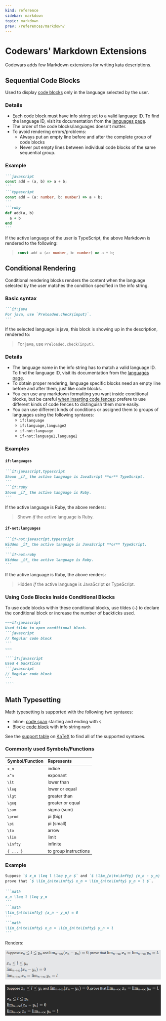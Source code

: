 ```yaml
---
kind: reference
sidebar: markdown
topic: markdown
prev: /references/markdown/
---
```


# Codewars' Markdown Extensions

Codewars adds few Markdown extensions for writing kata descriptions.



## Sequential Code Blocks

Used to display [code blocks](/references/markdown/#code-block) only in the language selected by the user.


### Details

- Each code block must have info string set to a valid language ID. To find the language ID, visit its documentation from the [languages page](/languages/).
- The order of the code blocks/languages doesn't matter.
- To avoid rendering errors/problems:
  - Always put an empty line before and after the complete group of code blocks
  - Never put empty lines between individual code blocks of the same sequential group.

### Example

````markdown
```javascript
const add = (a, b) => a + b;
```
```typescript
const add = (a: number, b: number) => a + b;
```
```ruby
def add(a, b)
  a + b
end
```
````

If the active language of the user is TypeScript, the above Markdown is rendered to the following:

> ```typescript
> const add = (a: number, b: number) => a + b;
> ```






## Conditional Rendering

Conditional rendering blocks renders the content when the language selected by the user matches the condition specified in the info string.

### Basic syntax

````markdown
```if:java
For java, use `Preloaded.check(input)`.
```
````

If the selected language is java, this block is showing up in the description, rendered to:

> For java, use `Preloaded.check(input)`.

### Details

* The language name in the info string has to match a valid language ID. To find the language ID, visit its documentation from the [languages page](/languages/).
* To obtain proper rendering, language specific blocks need an empty line before and after them, just like code blocks.
* You can use any markdown formatting you want inside conditional blocks, but be careful [when inserting code fences](/references/markdown/extensions/#using-code-blocks-inside-conditional-blocks): prefere to use different kinds of code fences to distinguish them more easily.
* You can use different kinds of conditions or assigned them to groups of languages using the following syntaxes:
  - `if:language`
  - `if:language,language2`
  - `if-not:language`
  - `if-not:language1,language2`


### Examples

#### `if:languages`

````markdown
```if:javascript,typescript
Shown _if_ the active language is JavaScript **or** TypeScript.
```
```if:ruby
Shown _if_ the active language is Ruby.
```
````

If the active language is Ruby, the above renders:

> Shown _if_ the active language is Ruby.

#### `if-not:languages`

````markdown
```if-not:javascript,typescript
Hidden _if_ the active language is JavaScript **or** TypeScript.
```
```if-not:ruby
Hidden _if_ the active language is Ruby.
```
````

If the active language is Ruby, the above renders:

> Hidden _if_ the active language is JavaScript **or** TypeScript.


### Using Code Blocks Inside Conditional Blocks

To use code blocks within these conditional blocks, use tildes (`~`) to declare the conditional block or increase the number of backticks used.

````markdown
~~~if:javascript
Used tilde to open conditional block.
```javascript
// Regular code block
```
~~~
````

`````markdown
````if:javascript
Used 4 backticks
```javascript
// Regular code block
```
````
`````




## Math Typesetting

Math typesetting is supported with the following two syntaxes:

- Inline: [code span](/references/markdown/#code-span) starting and ending with `$`
- Block: [code block](/references/markdown/#code-block) with info string `math`

See the [support table](https://katex.org/docs/support_table.html) on [KaTeX](https://katex.org) to find all of the supported syntaxes.

### Commonly used Symbols/Functions


| Symbol/Function | Represents             |
| :------- | :--------------------- |
| `x_n`    |  indice                |
| `x^n`    |  exponant              |
| `\lt`    |  lower than            |
| `\leq`   |  lower or equal        |
| `\lgt`   |  greater than          |
| `\geq`   |  greater or equal      |
| `\sum`   |  sigma (sum)           |
| `\prod`  |  pi (big)              |
| `\pi`    |  pi (small)            |
| `\to`    |  arrow                 |
| `\lim`   |  limit                 |
|`\infty`  |  infinite              |
|`{ ... }` |  to group instructions |




### Example

````markdown
Suppose `$ x_n \leq l \leq y_n $` and `$ \lim_{n\to\infty} (x_n - y_n) = 0 $`,
prove that `$ \lim_{n\to\infty} x_n = \lim_{n\to\infty} y_n = l $`.

```math
x_n \leq l \leq y_n
```
```math
\lim_{n\to\infty} (x_n - y_n) = 0
```
```math
\lim_{n\to\infty} x_n = \lim_{n\to\infty} y_n = l
```
````

Renders:

<div class="block dark:hidden">

![Math Typeset Example](./img/math-typeset-example-light.png)

</div>
<div class="hidden dark:block">

![Math Typeset Example](./img/math-typeset-example-dark.png)

</div>
